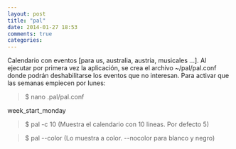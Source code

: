 ```yaml
---
layout: post
title: "pal"
date: 2014-01-27 18:53
comments: true
categories: 
---
```

Calendario con eventos [para us, australia, austria, musicales ...]. Al ejecutar por primera vez la aplicación, se crea el archivo ~/pal/pal.conf donde podrán deshabilitarse los eventos que no interesan. Para activar que las semanas empiecen por lunes:

>$ nano .pal/pal.conf

week_start_monday

>$ pal -c 10 (Muestra el calendario con 10 lineas. Por defecto 5)

>$ pal --color (Lo muestra a color. --nocolor para blanco y negro)

